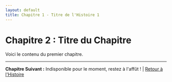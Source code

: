 ```yaml
---
layout: default
title: Chapitre 1 - Titre de l'Histoire 1
---
```


# Chapitre 2 : Titre du Chapitre

Voici le contenu du premier chapitre.

---

**Chapitre Suivant :** Indisponible pour le moment, restez à l'affût ! | [Retour à l'Histoire](index.md)


